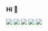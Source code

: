 ### Hi 👋

<!--![](https://github-readme-stats.vercel.app/api?username=haluu&show_icons=true&theme=tokyonight) -->
![](https://github-profile-summary-cards.vercel.app/api/cards/profile-details?username=haluu&theme=tokyonight)
![](https://github-profile-summary-cards.vercel.app/api/cards/repos-per-language?username=haluu&theme=tokyonight)
![](https://github-profile-summary-cards.vercel.app/api/cards/most-commit-language?username=haluu&theme=tokyonight)
![](https://github-profile-summary-cards.vercel.app/api/cards/stats?username=haluu&theme=tokyonight)
![](https://github-profile-summary-cards.vercel.app/api/cards/productive-time?username=haluu&theme=tokyonight)
